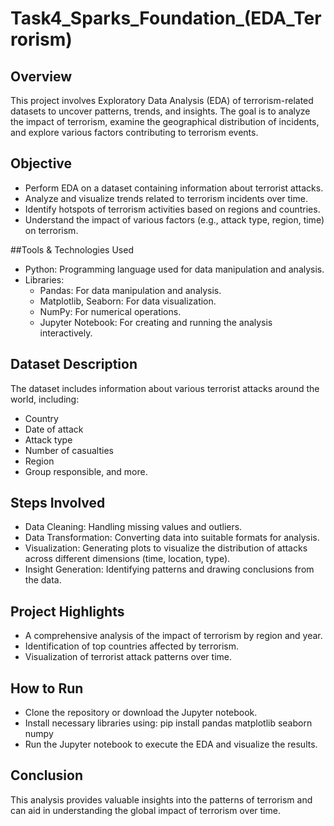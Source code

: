 # Task4_Sparks_Foundation_(EDA_Terrorism)
## Overview
This project involves Exploratory Data Analysis (EDA) of terrorism-related datasets to uncover patterns, trends, and insights. The goal is to analyze the impact of terrorism, examine the geographical distribution of incidents, and explore various factors contributing to terrorism events.

## Objective
- Perform EDA on a dataset containing information about terrorist attacks.
- Analyze and visualize trends related to terrorism incidents over time.
- Identify hotspots of terrorism activities based on regions and countries.
- Understand the impact of various factors (e.g., attack type, region, time) on terrorism.

##Tools & Technologies Used
- Python: Programming language used for data manipulation and analysis.
- Libraries:
  - Pandas: For data manipulation and analysis.
  - Matplotlib, Seaborn: For data visualization.
  - NumPy: For numerical operations.
  - Jupyter Notebook: For creating and running the analysis interactively.

## Dataset Description
The dataset includes information about various terrorist attacks around the world, including:
- Country
- Date of attack
- Attack type
- Number of casualties
- Region
- Group responsible, and more.

## Steps Involved
- Data Cleaning: Handling missing values and outliers.
- Data Transformation: Converting data into suitable formats for analysis.
- Visualization: Generating plots to visualize the distribution of attacks across different dimensions (time, location, type).
- Insight Generation: Identifying patterns and drawing conclusions from the data.

## Project Highlights
- A comprehensive analysis of the impact of terrorism by region and year.
- Identification of top countries affected by terrorism.
- Visualization of terrorist attack patterns over time.

## How to Run
- Clone the repository or download the Jupyter notebook.
- Install necessary libraries using:
      pip install pandas matplotlib seaborn numpy
- Run the Jupyter notebook to execute the EDA and visualize the results.

## Conclusion
This analysis provides valuable insights into the patterns of terrorism and can aid in understanding the global impact of terrorism over time.
